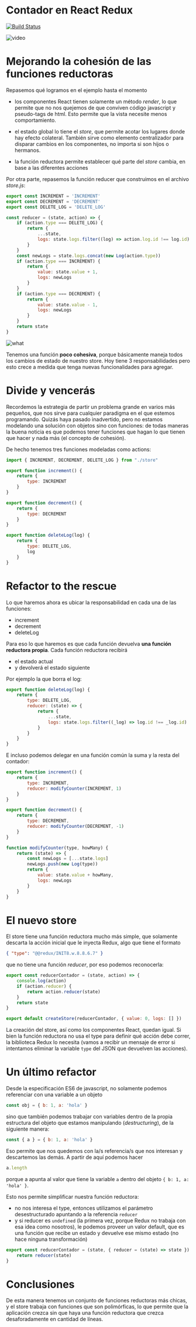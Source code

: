 
# Contador en React Redux

[![Build Status](https://travis-ci.org/uqbar-project/eg-contador-react-redux.svg?branch=master)](https://travis-ci.org/uqbar-project/eg-contador-react-redux)

![video](video/demo.gif)

# Mejorando la cohesión de las funciones reductoras

Repasemos qué logramos en el ejemplo hasta el momento

- los componentes React tienen solamente un método _render_, lo que permite que no nos quejemos de que conviven código javascript y pseudo-tags de html. Esto permite que la vista necesite menos comportamiento.

- el estado global lo tiene el _store_, que permite acotar los lugares donde hay efecto colateral. También sirve como elemento centralizador para disparar cambios en los componentes, no importa si son hijos o hermanos.

- la función reductora permite establecer qué parte del _store_ cambia, en base a las diferentes acciones

Por otra parte, repasemos la función reducer que construimos en el archivo _store.js_:

```javascript
export const INCREMENT = 'INCREMENT'
export const DECREMENT = 'DECREMENT'
export const DELETE_LOG = 'DELETE_LOG'

const reducer = (state, action) => {
    if (action.type === DELETE_LOG) {
        return {
            ...state,
            logs: state.logs.filter((log) => action.log.id !== log.id)
        }
    }
    const newLogs = state.logs.concat(new Log(action.type))
    if (action.type === INCREMENT) {
        return {
            value: state.value + 1,
            logs: newLogs
        }
    }
    if (action.type === DECREMENT) {
        return {
            value: state.value - 1,
            logs: newLogs
        }
    }
    return state
}
```

![what](video/what.gif)

Tenemos una función **poco cohesiva**, porque básicamente maneja todos los cambios de estado de nuestro store. Hoy tiene 3 responsabilidades pero esto crece a medida que tenga nuevas funcionalidades para agregar.

# Divide y vencerás

Recordemos la estrategia de partir un problema grande en varios más pequeños, que nos sirve para cualquier paradigma en el que estemos programando. Quizás haya pasado inadvertido, pero no estamos modelando una solución con objetos sino con funciones: de todas maneras la buena noticia es que podemos tener funciones que hagan lo que tienen que hacer y nada más (el concepto de cohesión).

De hecho tenemos tres funciones modeladas como actions:

```js
import { INCREMENT, DECREMENT, DELETE_LOG } from "./store"

export function increment() {
    return {
        type: INCREMENT
    }
}

export function decrement() {
    return {
        type: DECREMENT
    }
}

export function deleteLog(log) {
    return {
        type: DELETE_LOG,
        log
    }
}
```

# Refactor to the rescue

Lo que haremos ahora es ubicar la responsabilidad en cada una de las funciones:

- increment
- decrement
- deleteLog

Para eso lo que haremos es que cada función devuelva **una función reductora propia**. Cada función reductora recibirá

- el estado actual
- y devolverá el estado siguiente

Por ejemplo la que borra el log:

```js
export function deleteLog(log) {
    return {
        type: DELETE_LOG,
        reducer: (state) => {
            return {
                ...state,
                logs: state.logs.filter((_log) => log.id !== _log.id)
            }
        }
    }
}
```

E incluso podemos delegar en una función común la suma y la resta del contador:

```js
export function increment() {
    return {
        type: INCREMENT,
        reducer: modifyCounter(INCREMENT, 1) 
    }
}

export function decrement() {
    return {
        type: DECREMENT,
        reducer: modifyCounter(DECREMENT, -1)
    }
}

function modifyCounter(type, howMany) {
    return (state) => { 
        const newLogs = [...state.logs]
        newLogs.push(new Log(type))
        return {
            value: state.value + howMany,
            logs: newLogs
        }
    }
}
```

# El nuevo store

El store tiene una función reductora mucho más simple, que solamente descarta la acción inicial que le inyecta Redux, algo que tiene el formato

```json
{ "type": "@@redux/INIT8.w.8.8.6.7" }
```

que no tiene una función _reducer_, por eso podemos reconocerla:

```js
export const reducerContador = (state, action) => {
    console.log(action)
    if (action.reducer) {
        return action.reducer(state)
    }
    return state
}

export default createStore(reducerContador, { value: 0, logs: [] })
```

La creación del store, así como los componentes React, quedan igual. Si bien la función reductora no usa el type para definir qué acción debe correr, la biblioteca Redux lo necesita (vamos a recibir un mensaje de error si intentamos eliminar la variable `type` del JSON que devuelven las acciones).

# Un último refactor

Desde la especificación ES6 de javascript, no solamente podemos referenciar con una variable a un objeto

```js
const obj = { b: 1, a: 'hola' }
```

sino que también podemos trabajar con variables dentro de la propia estructura del objeto que estamos manipulando (_destructuring_), de la siguiente manera:

```js
const { a } = { b: 1, a: 'hola' }
```

Eso permite que nos quedemos con la/s referencia/s que nos interesan y descartemos las demás. A partir de aquí podemos hacer

```js
a.length
```

porque a apunta al valor que tiene la variable `a` dentro del objeto `{ b: 1, a: 'hola' }`.

Esto nos permite simplificar nuestra función reductora:

- no nos interesa el type, entonces utilizamos el parámetro desestructurado apuntando a la referencia `reducer`
- y si reducer es `undefined` (la primera vez, porque Redux no trabaja con esa idea como nosotros), le podemos proveer un valor default, que es una función que recibe un estado y devuelve ese mismo estado (no hace ninguna transformación)

```js
export const reducerContador = (state, { reducer = (state) => state }) => {
    return reducer(state)
}
```


# Conclusiones

De esta manera tenemos un conjunto de funciones reductoras más chicas, y el store trabaja con funciones que son polimórficas, lo que permite que la aplicación crezca sin que haya una función reductora que crezca desaforadamente en cantidad de líneas.
